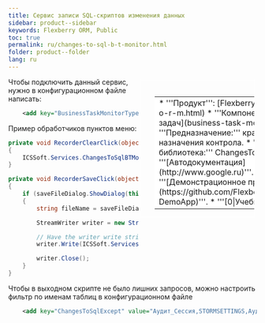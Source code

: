 ```yaml
---
title: Сервис записи SQL-скриптов изменения данных
sidebar: product--sidebar
keywords: Flexberry ORM, Public
toc: true
permalink: ru/changes-to-sql-b-t-monitor.html
folder: product--folder
lang: ru
---
```


<div style="margin:5px; padding-left:28px; float:right; width:40%; outline:1px solid white;">
<br>
<table border="0" width="100%" bgcolor="#6495ED">
<tbody><tr><td bgcolor="#FFFFFF">
* '''Продукт''': [Flexberry ORM](flexberry-o-r-m.html)
* '''Компонент''': [Монитор задач](business-task-monitor.html)
* '''Предназначение:''' краткое описание назначения контрола.
* '''Программная библиотека:''' ChangesToSqlBTMonitor.dll
* '''[Автодокументация](http://www.google.ru)'''.
* '''[Демонстрационное приложение](https://github.com/Flexberry/FlexberryORM-DemoApp)'''.
* '''[0|Учебный курс]'''.
</td>
</tr></tbody></table></a>
</div>

Чтобы подключить данный сервис, нужно в конфигурационном файле написать:
```xml
    <add key="BusinessTaskMonitorType" value="ICSSoft.Services.ChangesToSqlBTMonitor, ChangesToSqlBTMonitor, Version=1.0.0.1, Culture=neutral, PublicKeyToken=e5ad39f116a43e0b"/>
```
Пример обработчиков пунктов меню:
```cs
private void RecorderClearClick(object sender, EventArgs e)
{
	ICSSoft.Services.ChangesToSqlBTMonitor.Clear();
}

private void RecorderSaveClick(object sender, EventArgs e)
{
	if (saveFileDialog.ShowDialog(this) == DialogResult.OK)
	{
		string fileName = saveFileDialog.FileName;

		StreamWriter writer = new StreamWriter(fileName, false, Encoding.UTF8);

		// Have the writer write strings to the store.
		writer.Write(ICSSoft.Services.ChangesToSqlBTMonitor.Record);

		writer.Close();
	}
}
```

Чтобы в выходном скрипте не было лишних запросов, можно настроить фильтр по именам таблиц в конфигурационном файле
```xml
    <add key="ChangesToSqlExcept" value="Аудит_Сессия,STORMSETTINGS,АудитОперации,АудитИзменения"/>
```

 

